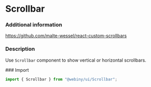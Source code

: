 # Scrollbar

### Additional information

<a href="https://github.com/malte-wessel/react-custom-scrollbars" target="_blank">https://github.com/malte-wessel/react-custom-scrollbars</a>

### Description

Use `Scrollbar` component to show vertical or horizontal scrollbars.

### Import

```js
import { Scrollbar } from "@webiny/ui/Scrollbar";
```
